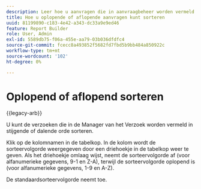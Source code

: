 ```yaml
---
description: Leer hoe u aanvragen die in aanvraagbeheer worden vermeld in oplopende of aflopende volgorde kunt sorteren.
title: Hoe u oplopende of aflopende aanvragen kunt sorteren
uuid: 81199890-c183-4e42-a343-dc33a9e9ed46
feature: Report Builder
role: User, Admin
exl-id: 5589db75-f06a-455e-aa79-03b036dfdfc4
source-git-commit: fcecc8a493852f5682fd7fbd5b9bb484a850922c
workflow-type: tm+mt
source-wordcount: '102'
ht-degree: 0%

---
```


# Oplopend of aflopend sorteren

{{legacy-arb}}

U kunt de verzoeken die in de Manager van het Verzoek worden vermeld in stijgende of dalende orde sorteren.

Klik op de kolomnamen in de tabelkop. In de kolom wordt de sorteervolgorde weergegeven door een driehoekje in de tabelkop weer te geven. Als het driehoekje omlaag wijst, neemt de sorteervolgorde af (voor alfanumerieke gegevens, 9-1 en Z-A), terwijl de sorteervolgorde oplopend is (voor alfanumerieke gegevens, 1-9 en A-Z).

De standaardsorteervolgorde neemt toe.
